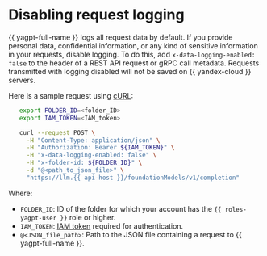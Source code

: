# Disabling request logging

{{ yagpt-full-name }} logs all request data by default. If you provide personal data, confidential information, or any kind of sensitive information in your requests, disable logging. To do this, add `x-data-logging-enabled: false` to the header of a REST API request or gRPC call metadata. Requests transmitted with logging disabled will not be saved on {{ yandex-cloud }} servers.

Here is a sample request using [cURL](https://curl.haxx.se):


```bash
   export FOLDER_ID=<folder_ID>
   export IAM_TOKEN=<IAM_token>

   curl --request POST \
     -H "Content-Type: application/json" \
     -H "Authorization: Bearer ${IAM_TOKEN}" \
     -H "x-data-logging-enabled: false" \
     -H "x-folder-id: ${FOLDER_ID}" \
     -d "@<path_to_json_file>" \
     "https://llm.{{ api-host }}/foundationModels/v1/completion"
```

Where:

* `FOLDER_ID`: ID of the folder for which your account has the `{{ roles-yagpt-user }}` role or higher.
* `IAM_TOKEN`: [IAM token](../../../iam/operations/iam-token/create.md) required for authentication.
* `@<JSON_file_path>`: Path to the JSON file containing a request to {{ yagpt-full-name }}.